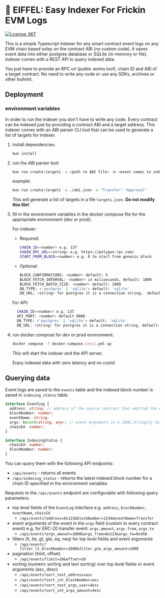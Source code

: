 # 🗼 EIFFEL: Easy Indexer For Frickin EVM Logs

[![License: MIT](https://img.shields.io/badge/License-MIT-yellow.svg)](https://opensource.org/licenses/MIT)

This is a simple Typescript indexer for any smart contract event logs on any EVM chain based soley on the contract ABI (no custom code). It saves event data into either postgres database or SQLite (in-memory or file). Indexer comes with a REST API to query indexed data.

You just have to provide an RPC url (public works too!), chain ID and ABI of a target contract. No need to write any code or use any SDKs, archives or other bullshit.

## Deployment

### environment variables

In order to run the indexer you don't have to write any code. Every contract can be indexed just by providing a contract ABI and a target address. This indexer comes with an ABI parser CLI tool that can be used to generate a list of targets for indexer.

1. install dependencies:

   ```bash
   bun install
   ```

2. run the ABI parser tool:

   ```bash
   bun run create:targets -a <path to ABI file> -e <event names to index separated by space>
   ```

   example:

   ```bash
   bun run create:targets -a ./abi.json -e "Transfer" "Approval"
   ```

   This will generate a list of targets in a file `targets.json`. **Do not modify this file!**

3. fill in the environment variables in the docker compose file for the appropriate environment (dev or prod):

   For indexer:

   - Required:

     ```bash
     CHAIN_ID=<number> e.g. 137
     CHAIN_RPC_URL=<string> e.g. https://polygon-rpc.com/
     START_FROM_BLOCK=<number> e.g. 0 to start from genesis block
     ```

   - Optional:

     ```bash
     BLOCK_CONFIRMATIONS: <number> default: 5
     BLOCK_FETCH_INTERVAL: <number> in miliseconds, default: 1000
     BLOCK_FETCH_BATCH_SIZE: <number> default: 1000
     DB_TYPE: <'postgres' | 'sqlite'> default: 'sqlite'
     DB_URL: <string> for postgres it is a connection string,  default: 'events.db' (for SQLite)
     ```

   For API:

   ```bash
     CHAIN_ID=<number> e.g. 137
     API_PORT: <number> default 8080
     DB_TYPE: <'postgres' | 'sqlite'> default: 'sqlite'
     DB_URL: <string> for postgres it is a connection string, default: 'events.db' (for SQLite)
   ```

4. run docker compose for dev or prod environment:

   ```bash
   docker compose -f docker-compose.[env].yml up
   ```

   This will start the indexer and the API server.

   Enjoy indexed data with zero latency and no costs!

## Querying data

Event logs are saved to the `events` table and the indexed block number is saved in `indexing_status` table.

```ts
interface EventLog {
  address: string; // address of the source contract that emitted the event
  blockNumber: number;
  eventName: string;
  args: Record<string, any>; // event arguments in a JSON.stringify text
  chainId: number;
}

interface IndexingStatus {
  chainId: number;
  blockNumber: number;
}
```

You can query them with the following API endpoints:

- `/api/events` - returns all events
- `/api/indexing_status` - returns the latest indexed block number for a chain ID specified in the environment variables

Requests to the `/api/events` endpoint are configurable with following query parameters:

- top level fields of the `EventLog` interface e.g. `address`, `blockNumber`, `eventName`, `chainId`
  - `/api/events?address=0x123&blockNumber=1234&eventName=Transfer`
- event arguments of the event in the `args` field (custom to every contract event) e.g. for ERC-20 transfer event: `args.amount`, `args.from`, `args.to`
  - `/api/events?args_amount=1000&args_from=0x123&args_to=0x456`
- filters (lt, lte, gt, gte, eq, neq) for top level fields and event arguments
  - `/api/events?filter_lt_blockNumber=1000&filter_gte_args_amount=1000`
- pagination (limit, offset)
  - `/api/events?limit=10&offset=10`
- sorting (numeric sorting and text sorting) over top level fields or event arguments (asc, desc)
  - `/api/events?sort_text_address=asc`
  - `/api/events?sort_int_blockNumber=asc`
  - `/api/events?sort_text_args_user=desc`
  - `/api/events?sort_int_args_amount=desc`
